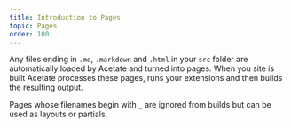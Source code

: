 ```yaml
---
title: Introduction to Pages
topic: Pages
order: 100
---
```


Any files ending in `.md`, `.markdown` and `.html` in your `src` folder are automatically loaded by Acetate and turned into pages. When you site is built Acetate processes these pages, runs your extensions and then builds the resulting output.

Pages whose filenames begin with `_` are ignored from builds but can be used as layouts or partials.